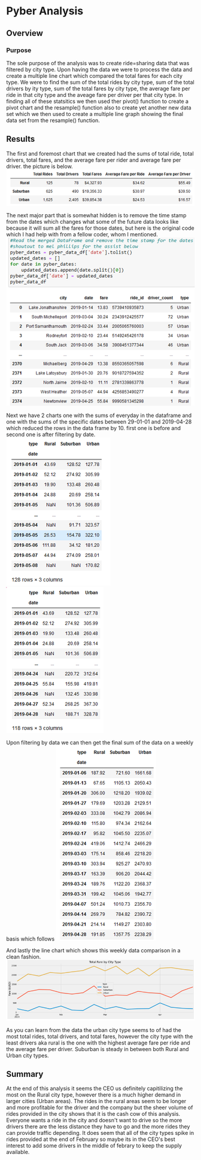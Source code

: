 # Pyber Analysis

## Overview

### Purpose

The sole purpose of the analysis was to create ride=sharing data that was filtered by city type. Upon having the data we were to process the data and create a multiple line chart which compared the total fares for each city type. We were to find the sum of the total rides by city type, sum of the total drivers by ity type, sum of the total fares by city type, the average fare per ride in that city type and the aveage fare per driver per that city type. In finding all of these statsitics we then used ther pivot() function to create a pivot chart and the resample() function also to create yet another new data set which we then used to create a multiple line graph showing the final data set from the resample() function.
   
## Results
The first and foremost chart that we created had the sums of total ride, total drivers, total fares, and the average fare per rider and average fare per driver. the picture is below. 
![image1](https://github.com/Ajsforlife/Pyber_Analysis/blob/main/challenge_pictures/Screenshot%202022-06-27%20180931.png)

The next major part that is somewhat hidden is to remove the time stamp from the dates which changes what some of the future data looks like because it will sum all the fares for those dates, but here is the original code which I had help with from a fellow coder, whom I mentioned.
![image2](https://github.com/Ajsforlife/Pyber_Analysis/blob/main/challenge_pictures/Screenshot%202022-06-27%20181647.png)

Next we have 2 charts one with the sums of everyday in the dataframe and one with the sums of the specific dates between 29-01-01 and 2019-04-28 which reduced the rows in the data frame by 10. first one is before and second one is after filtering by date.
![image3](https://github.com/Ajsforlife/Pyber_Analysis/blob/main/challenge_pictures/before%20date%20modification.png)
![image4](https://github.com/Ajsforlife/Pyber_Analysis/blob/main/challenge_pictures/modifid%20by%20date.png)

Upon filtering by data we can then get the final sum of the data on a weekly basis which follows
![image5](https://github.com/Ajsforlife/Pyber_Analysis/blob/main/challenge_pictures/Screenshot%202022-06-27%20181855.png)

And lastly the line chart which shows this weekly data comparison in a clean fashion.
![image6](https://github.com/Ajsforlife/Pyber_Analysis/blob/main/challenge_pictures/Screenshot%202022-06-27%20181840.png)

As you can learn from the data the urban city type seems to of had the most total rides, total drivers, and total fares, however the city type with the least drivers aka rural is the one with the highest average fare per ride and the average fare per driver. Suburban is steady in between both Rural and Urban city types.
        
## Summary
At the end of this analysis it seems the CEO us definitely capitilizing the most on the Rural city type, however there is a much higher demand in larger cities (Urban areas). The rides in the rural areas seem to be longer and more profitable for the driver and the company but the sheer volume of rides provided in the city shows that it is the cash cow of this analysis. Everyone wants a ride in the city and doesn't want to drive so the more drivers there are the less distance they have to go and the more rides they can provide traffic depending. It does seem that all of the city types spike in rides provided at the end of February so maybe its in the CEO's best interest to add some drivers in the middle of febrary to keep the supply available.

